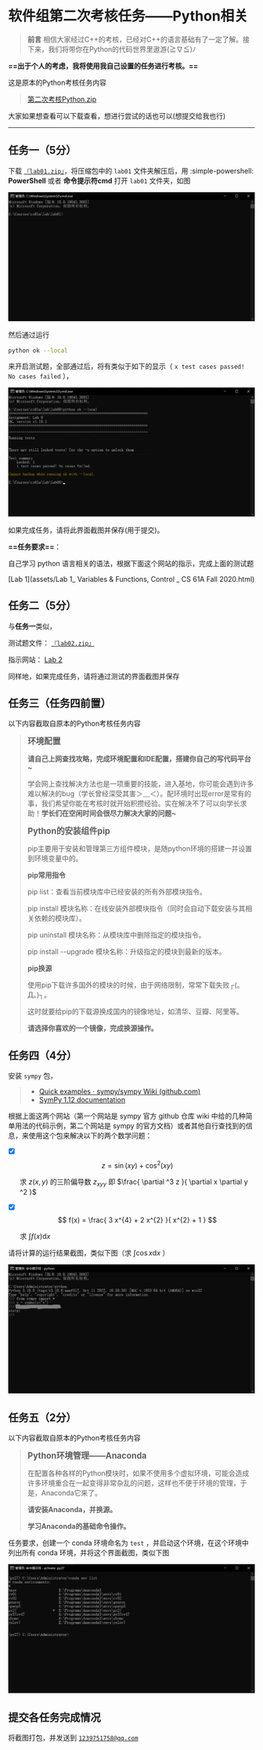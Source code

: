 # 软件组第二次考核任务——Python相关

>   **前言**
>相信大家经过C++的考核，已经对C++的语言基础有了一定了解。接下来，我们将带你在Python的代码世界里遨游(≧∇≦)ﾉ

**==出于个人的考虑，我将使用我自己设置的任务进行考核。==**

这是原本的Python考核任务内容

>   <a href="https://gitee.com/ronald-luo/exam_for_software_of_drb_of_2023/blob/master/docs/assets/%E7%AC%AC%E4%BA%8C%E6%AC%A1%E8%80%83%E6%A0%B8Python.zip" download="第二次考核Python.zip">第二次考核Python.zip</a>

大家如果想查看可以下载查看，想进行尝试的话也可以(想提交给我也行)

---

## 任务一（5分）

下载 <a href="https://gitee.com/ronald-luo/exam_for_software_of_drb_of_2023/blob/master/docs/assets/lab01.zip" download="lab01.zip">`『lab01.zip』`</a>，将压缩包中的 `lab01` 文件夹解压后，用 :simple-powershell: **PowerShell** 或者 **命令提示符cmd** 打开 `lab01` 文件夹，如图

![无标题7](assets/无标题7.png)

然后通过运行

```bash
python ok --local
```

来开启测试题，全部通过后，将有类似于如下的显示（ `x test cases passed! No cases failed` ），

![无标题8](assets/无标题8.png)

如果完成任务，请将此界面截图并保存(用于提交)。

**==任务要求==**：

自己学习 python 语言相关的语法，根据下面这个网站的指示，完成上面的测试题

 [Lab 1](assets/Lab 1_ Variables & Functions, Control _ CS 61A Fall 2020.html)

## 任务二（5分）

与**任务一**类似，

测试题文件： <a href="https://gitee.com/ronald-luo/exam_for_software_of_drb_of_2023/blob/master/docs/assets/lab02.zip" download="lab02.zip">`『lab02.zip』`</a>

指示网站：  [Lab 2](assets/Lab%202_%20Higher-Order%20Functions,%20Lambda%20Expressions%20_%20CS%2061A%20Fall%202020.html) 

同样地，如果完成任务，请将通过测试的界面截图并保存

## 任务三（任务四前置）

以下内容截取自原本的Python考核任务内容

>   <big>**环境配置**</big>
>
>   **请自己上网查找攻略，完成环境配置和IDE配置，搭建你自己的写代码平台~**
>
>   学会网上查找解决方法也是一项重要的技能，进入基地，你可能会遇到许多难以解决的bug（学长曾经深受其害＞﹏＜）。配环境时出现error是常有的事，我们希望你能在考核时就开始积攒经验。实在解决不了可以向学长求助！**学长们在空闲时间会很尽力解决大家的问题~**
>
>   <big>**Python的安装组件pip**</big>
>
>   pip主要用于安装和管理第三方组件模块，是随python环境的搭建一并设置到环境变量中的。
>
>   **pip常用指令**
>
>   pip list：查看当前模块库中已经安装的所有外部模块指令。
>
>   pip install 模块名称：在线安装外部模块指令（同时会自动下载安装与其相关依赖的模块库）。
>
>   pip uninstall 模块名称：从模块库中删除指定的模块指令。
>
>   pip install --upgrade 模块名称：升级指定的模块到最新的版本。
>
>   **pip换源**
>
>   使用pip下载许多国外的模块的时候，由于网络限制，常常下载失败┌(。Д。)┐。
>
>   这时就要给pip的下载源换成国内的镜像地址，如清华、豆瓣、阿里等。
>
>   **请选择你喜欢的一个镜像，完成换源操作。**

## 任务四（4分）

安装 `sympy` 包，

>   -   [Quick examples · sympy/sympy Wiki (github.com)](https://github.com/sympy/sympy/wiki/Quick-examples)
>   -   [SymPy 1.12 documentation](https://docs.sympy.org/latest/index.html)

根据上面这两个网站（第一个网站是 sympy 官方 github 仓库 wiki 中给的几种简单用法的代码示例，第二个网站是 sympy 的官方文档）或者其他自行查找到的信息，来使用这个包来解决以下的两个数学问题：

-   [x] $$
    z = \sin{\left(x y \right)} + \cos^{2}{\left(x y \right)}
    $$

    求 $z(x, y)$ 的三阶偏导数 $z_{xyy}$ 即 $\frac{ \partial ^3 z }{ \partial x \partial y ^2 }$

-   [x] $$
    f(x) = \frac{ 3 x^{4} + 2 x^{2} }{ x^{2} + 1 }
    $$

    求 $\int f(x)\mathrm{d}x$ 

请将计算的运行结果截图，类似下图（求 $\int \cos{x} \mathrm{d}x$ ）

![无标题9](assets/无标题9.png)

## 任务五（2分）

以下内容截取自原本的Python考核任务内容

><big>**Python环境管理——Anaconda**</big>
>
>在配置各种各样的Python模块时，如果不使用多个虚拟环境，可能会造成许多环境重合在一起变得非常杂乱的问题，这样也不便于环境的管理，于是，Anaconda它来了。
>
>**请安装Anaconda，并换源。**
>
>**学习Anaconda的基础命令操作。**

任务要求，创建一个 conda 环境命名为 `test` ，并启动这个环境，在这个环境中列出所有 conda 环境，并将这个界面截图，类似下图

![无标题10](assets/无标题10.png)

## 提交各任务完成情况

将截图打包，并发送到 [`1239751758@qq.com`](mailto:<1239751758@qq.com>)

